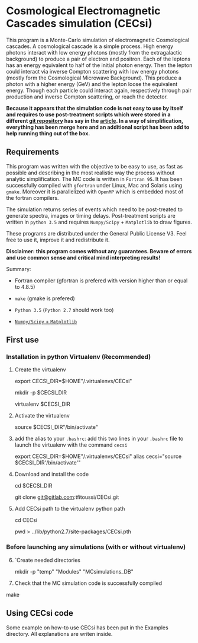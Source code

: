 # Cosmological Electromagnetic Cascades simulation (CECsi)


This program is a Monte-Carlo simulation of electromagnetic Cosmological cascades. A cosmological cascade is a simple process. High energy photons interact with low energy photons (mostly from the extragalactic background) to produce a pair of electron and positron. Each of the leptons has an energy equivalent to half of the initial photon energy. Then the lepton could interact via inverse Compton scattering with low energy photons (mostly form the Cosmological Microwave Background). This produce a photon with a higher energy (GeV) and the lepton loose the equivalent energy. Though each particle could interact again, respectively through pair production and inverse Compton scattering, or reach the detector.

**Because it appears that the simulation code is not easy to use by itself and requires to use post-treatment scripts which were stored in a different [git repository](https://gitlab.com/tfitoussi/simulation-analysis.git) has say in the [article](http://adsabs.harvard.edu/cgi-bin/basic_connect?qsearch=fitoussi+2017&version=1). In a way of simplification, everything has been merge here and an additional script has been add to help running thing out of the box.**

## Requirements

This program was written with the objective to be easy to use, as fast as possible and describing in the most realistic way the process without analytic simplification. The MC code is written in `Fortran 95`. It has been successfully compiled with `gfortran` under Linux, Mac and Solaris using `gmake`. Moreover it is parallelized with `OpenMP` which is embedded most of the fortran compilers.

The simulation returns series of events which need to be post-treated to generate spectra, images or timing delays. Post-treatment scripts are written in `python 3.5` and requires `Numpy/Scipy` + `Matplotlib` to draw figures. 

These programs are distributed under the General Public License V3. Feel free to use it, improve it and redistribute it.

**Disclaimer: this program comes without any guarantees. Beware of errors and use common sense and critical mind interpreting results!** 

Summary:

* Fortran compiler (gfortran is prefered with version higher than or equal to 4.8.5)   

* `make` (gmake is prefered)

* `Python 3.5` (`Python 2.7` should work too)

* [`Numpy/Scipy` + `Matplotlib`](http://www.scipy.org/install.html) 


## First use

### Installation in python Virtualenv (Recommended)

1. Create the virtualenv

   export CECSI_DIR=$HOME"/.virtualenvs/CECsi"

   mkdir -p $CECSI_DIR

   virtualenv $CECSI_DIR

2. Activate the virtualenv

   source $CECSI_DIR"/bin/activate"

3. add the alias to your `.bashrc`: add this two lines in your `.bashrc` file to launch the virtualenv with the command `cecsi`

   export CECSI_DIR=$HOME"/.virtualenvs/CECsi"
   alias cecsi="source $CECSI_DIR'/bin/activate'"

4. Download and install the code

   cd $CECSI_DIR

   git clone git@gitlab.com:tfitoussi/CECsi.git

5. Add CECsi path to the virtualenv python path

   cd CECsi

	pwd > ../lib/python2.7/site-packages/CECsi.pth 

### Before launching any simulations (with or without virtualenv)

6. `Create needed directories

   mkdir -p "temp" "Modules" "MCsimulations_DB"

7.  Check that the MC simulation code is successfully compiled

   make


## Using CECsi code

Some example on how-to use CECsi has been put in the Examples directory. All explanations are writen inside.


